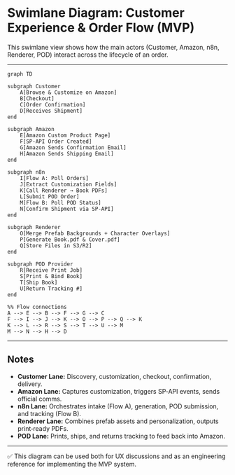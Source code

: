 # Swimlane Diagram: Customer Experience & Order Flow (MVP)

This swimlane view shows how the main actors (Customer, Amazon, n8n, Renderer, POD) interact across the lifecycle of an order.

---

```mermaid
graph TD

subgraph Customer
    A[Browse & Customize on Amazon]
    B[Checkout]
    C[Order Confirmation]
    D[Receives Shipment]
end

subgraph Amazon
    E[Amazon Custom Product Page]
    F[SP-API Order Created]
    G[Amazon Sends Confirmation Email]
    H[Amazon Sends Shipping Email]
end

subgraph n8n
    I[Flow A: Poll Orders]
    J[Extract Customization Fields]
    K[Call Renderer → Book PDFs]
    L[Submit POD Order]
    M[Flow B: Poll POD Status]
    N[Confirm Shipment via SP-API]
end

subgraph Renderer
    O[Merge Prefab Backgrounds + Character Overlays]
    P[Generate Book.pdf & Cover.pdf]
    Q[Store Files in S3/R2]
end

subgraph POD Provider
    R[Receive Print Job]
    S[Print & Bind Book]
    T[Ship Book]
    U[Return Tracking #]
end

%% Flow connections
A --> E --> B --> F --> G --> C
F --> I --> J --> K --> O --> P --> Q --> K
K --> L --> R --> S --> T --> U --> M
M --> N --> H --> D
```

---

## Notes
- **Customer Lane:** Discovery, customization, checkout, confirmation, delivery.
- **Amazon Lane:** Captures customization, triggers SP‑API events, sends official comms.
- **n8n Lane:** Orchestrates intake (Flow A), generation, POD submission, and tracking (Flow B).
- **Renderer Lane:** Combines prefab assets and personalization, outputs print‑ready PDFs.
- **POD Lane:** Prints, ships, and returns tracking to feed back into Amazon.

---

✅ This diagram can be used both for UX discussions and as an engineering reference for implementing the MVP system.

